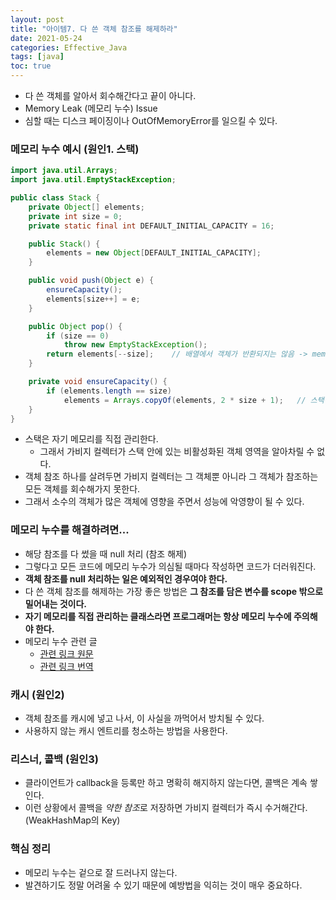 ```yaml
---
layout: post
title: "아이템7. 다 쓴 객체 참조를 해제하라"
date: 2021-05-24
categories: Effective_Java
tags: [java]
toc: true
---
```



- 다 쓴 객체를 알아서 회수해간다고 끝이 아니다.
- Memory Leak (메모리 누수) Issue
- 심할 때는 디스크 페이징이나 OutOfMemoryError를 일으킬 수 있다.

### 메모리 누수 예시 (원인1. 스택)

```java
import java.util.Arrays;
import java.util.EmptyStackException;

public class Stack {
    private Object[] elements;
    private int size = 0;
    private static final int DEFAULT_INITIAL_CAPACITY = 16;

    public Stack() {
        elements = new Object[DEFAULT_INITIAL_CAPACITY];
    }

    public void push(Object e) {
        ensureCapacity();
        elements[size++] = e;
    }

    public Object pop() {
        if (size == 0)
            throw new EmptyStackException();
        return elements[--size];    // 배열에서 객체가 반환되지는 않음 -> memory leak
    }

    private void ensureCapacity() {
        if (elements.length == size)
            elements = Arrays.copyOf(elements, 2 * size + 1);   // 스택이 커짐
    }
}
```

- 스택은 자기 메모리를 직접 관리한다.
    - 그래서 가비지 컬렉터가 스택 안에 있는 비활성화된 객체 영역을 알아차릴 수 없다.
- 객체 참조 하나를 살려두면 가비지 컬렉터는 그 객체뿐 아니라 그 객체가 참조하는 모든 객체를 회수해가지 못한다.
- 그래서 소수의 객체가 많은 객체에 영향을 주면서 성능에 악영향이 될 수 있다.

### 메모리 누수를 해결하려면...

- 해당 참조를 다 썼을 때 null 처리 (참조 해제)
- 그렇다고 모든 코드에 메모리 누수가 의심될 때마다 작성하면 코드가 더러워진다.
- **객체 참조를 null 처리하는 일은 예외적인 경우여야 한다.**
- 다 쓴 객체 참조를 해제하는 가장 좋은 방법은 **그 참조를 담은 변수를 scope 밖으로 밀어내는 것이다.**
- **자기 메모리를 직접 관리하는 클래스라면 프로그래머는 항상 메모리 누수에 주의해야 한다.**
- 메모리 누수 관련 글
    - [관련 링크 원문](https://www.infoworld.com/article/2071737/plug-memory-leaks-in-enterprise-java-applications.html)
    - [관련 링크 번역](https://itdar.tistory.com/131)

### 캐시 (원인2)
- 객체 참조를 캐시에 넣고 나서, 이 사실을 까먹어서 방치될 수 있다.
- 사용하지 않는 캐시 엔트리를 청소하는 방법을 사용한다.

### 리스너, 콜백 (원인3)
- 클라이언트가 callback을 등록만 하고 명확히 해지하지 않는다면, 콜백은 계속 쌓인다.
- 이런 상황에서 콜백을 *약한 참조*로 저장하면 가비지 컬렉터가 즉시 수거해간다. (WeakHashMap의 Key)

### 핵심 정리
- 메모리 누수는 겉으로 잘 드러나지 않는다.
- 발견하기도 정말 어려울 수 있기 때문에 예방법을 익히는 것이 매우 중요하다.
